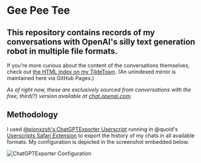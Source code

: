 # Gee Pee Tee

## This repository contains records of my conversations with OpenAI's silly text generation robot in multiple file formats. 

If you're more curious about the content of the conversations themselves, check out [the HTML index on my TildeTown](https://tilde.town/~/extratone/gpt). (An unindexed mirror is maintained here via GitHub Pages.)

*As of right now, these are exclusively sourced from conversations with the free, third(?) version available at [chat.openai.com](https://chat.openai.com).*

## Methodology

I used [@pionxzsh's ChatGPTExporter Userscript](https://github.com/pionxzh/chatgpt-exporter) running in @quoid's [Userscripts Safari Extension](https://github.com/quoid/userscripts) to export the history of my chats in all available formats. My configuration is depicted in the screenshot embedded below.

![ChatGPTExporter Configuration](https://user-images.githubusercontent.com/43663476/235367743-36bf3357-4435-421d-8c7d-a28dae4b222f.jpeg)